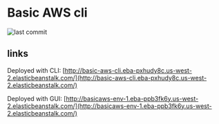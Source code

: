 # Basic AWS cli

![last commit](https://img.shields.io/github/last-commit/CullenSharp/Encored)

## links

Deployed with CLI: [http://basic-aws-cli.eba-pxhudy8c.us-west-2.elasticbeanstalk.com/](http://basic-aws-cli.eba-pxhudy8c.us-west-2.elasticbeanstalk.com/)

Deployed with GUI: [http://basicaws-env-1.eba-ppb3fk6y.us-west-2.elasticbeanstalk.com/](http://basicaws-env-1.eba-ppb3fk6y.us-west-2.elasticbeanstalk.com/)
